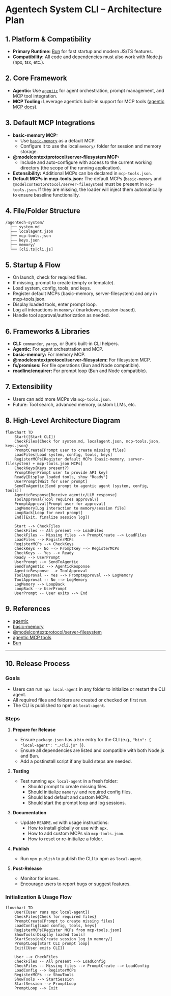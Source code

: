 # Agentech System CLI – Architecture Plan

## 1. Platform & Compatibility

- **Primary Runtime:** [Bun](https://bun.sh/) for fast startup and modern JS/TS features.
- **Compatibility:** All code and dependencies must also work with Node.js (npx, tsx, etc.).

## 2. Core Framework

- **Agentic:** Use [`agentic`](https://github.com/transitive-bullshit/agentic) for agent orchestration, prompt management, and MCP tool integration.
- **MCP Tooling:** Leverage agentic’s built-in support for MCP tools ([agentic MCP docs](https://agentic.so/tools/mcp)).

## 3. Default MCP Integrations

- **basic-memory MCP:** 
  - Use [`basic-memory`](https://github.com/basicmachines-co/basic-memory) as a default MCP.
  - Configure it to use the local `memory/` folder for session and memory storage.
- **@modelcontextprotocol/server-filesystem MCP:**
  - Include and auto-configure with access to the current working directory (the scope of the running application).
- **Extensibility:** Additional MCPs can be declared in `mcp-tools.json`.
- **Default MCPs in mcp-tools.json:** The default MCPs (`basic-memory` and `@modelcontextprotocol/server-filesystem`) must be present in `mcp-tools.json`. If they are missing, the loader will inject them automatically to ensure baseline functionality.

## 4. File/Folder Structure

```
/agentech-system/
  ├── system.md
  ├── localagent.json
  ├── mcp-tools.json
  ├── keys.json
  ├── memory/
  └── [cli.ts|cli.js]
```

## 5. Startup & Flow

- On launch, check for required files.
- If missing, prompt to create (empty or template).
- Load system, config, tools, and keys.
- Register default MCPs (basic-memory, server-filesystem) and any in mcp-tools.json.
- Display loaded tools, enter prompt loop.
- Log all interactions in `memory/` (markdown, session-based).
- Handle tool approval/authorization as needed.

## 6. Frameworks & Libraries

- **CLI:** `commander`, `yargs`, or Bun’s built-in CLI helpers.
- **Agentic:** For agent orchestration and MCP.
- **basic-memory:** For memory MCP.
- **@modelcontextprotocol/server-filesystem:** For filesystem MCP.
- **fs/promises:** For file operations (Bun and Node compatible).
- **readline/enquirer:** For prompt loop (Bun and Node compatible).

## 7. Extensibility

- Users can add more MCPs via `mcp-tools.json`.
- Future: Tool search, advanced memory, custom LLMs, etc.

## 8. High-Level Architecture Diagram

```mermaid
flowchart TD
    Start([Start CLI])
    CheckFiles{Check for system.md, localagent.json, mcp-tools.json, keys.json}
    PromptCreate[Prompt user to create missing files]
    LoadFiles[Load system, config, tools, keys]
    RegisterMCPs[Register default MCPs (basic-memory, server-filesystem) + mcp-tools.json MCPs]
    CheckKeys{Keys present?}
    PromptKey[Prompt user to provide API key]
    Ready[Display loaded tools, show "Ready"]
    UserPrompt[Wait for user prompt]
    SendToAgentic[Send prompt to agentic agent (system, config, tools)]
    AgenticResponse[Receive agentic/LLM response]
    ToolApproval{Tool requires approval?}
    PromptApproval[Prompt user for approval]
    LogMemory[Log interaction to memory/session file]
    LoopBack[Loop for next prompt]
    End([Exit, finalize session log])

    Start --> CheckFiles
    CheckFiles -- All present --> LoadFiles
    CheckFiles -- Missing files --> PromptCreate --> LoadFiles
    LoadFiles --> RegisterMCPs
    RegisterMCPs --> CheckKeys
    CheckKeys -- No --> PromptKey --> RegisterMCPs
    CheckKeys -- Yes --> Ready
    Ready --> UserPrompt
    UserPrompt --> SendToAgentic
    SendToAgentic --> AgenticResponse
    AgenticResponse --> ToolApproval
    ToolApproval -- Yes --> PromptApproval --> LogMemory
    ToolApproval -- No --> LogMemory
    LogMemory --> LoopBack
    LoopBack --> UserPrompt
    UserPrompt -- User exits --> End
```

## 9. References

- [agentic](https://github.com/transitive-bullshit/agentic)
- [basic-memory](https://github.com/basicmachines-co/basic-memory)
- [@modelcontextprotocol/server-filesystem](https://github.com/modelcontextprotocol/server-filesystem)
- [agentic MCP tools](https://agentic.so/tools/mcp)
- [Bun](https://bun.sh/)

---

## 10. Release Process

### Goals

- Users can run `npx local-agent` in any folder to initialize or restart the CLI agent.
- All required files and folders are created or checked on first run.
- The CLI is published to npm as `local-agent`.

### Steps

1. **Prepare for Release**
   - Ensure `package.json` has a `bin` entry for the CLI (e.g., `"bin": { "local-agent": "./cli.js" }`).
   - Ensure all dependencies are listed and compatible with both Node.js and Bun.
   - Add a postinstall script if any build steps are needed.

2. **Testing**
   - Test running `npx local-agent` in a fresh folder:
     - Should prompt to create missing files.
     - Should initialize `memory/` and required config files.
     - Should load default and custom MCPs.
     - Should start the prompt loop and log sessions.

3. **Documentation**
   - Update `README.md` with usage instructions:
     - How to install globally or use with `npx`.
     - How to add custom MCPs via `mcp-tools.json`.
     - How to reset or re-initialize a folder.

4. **Publish**
   - Run `npm publish` to publish the CLI to npm as `local-agent`.

5. **Post-Release**
   - Monitor for issues.
   - Encourage users to report bugs or suggest features.

### Initialization & Usage Flow

```mermaid
flowchart TD
    User([User runs npx local-agent])
    CheckFiles{Check for required files}
    PromptCreate[Prompt to create missing files]
    LoadConfig[Load config, tools, keys]
    RegisterMCPs[Register MCPs from mcp-tools.json]
    ShowTools[Display loaded tools]
    StartSession[Create session log in memory/]
    PromptLoop[Start CLI prompt loop]
    Exit([User exits CLI])

    User --> CheckFiles
    CheckFiles -- All present --> LoadConfig
    CheckFiles -- Missing files --> PromptCreate --> LoadConfig
    LoadConfig --> RegisterMCPs
    RegisterMCPs --> ShowTools
    ShowTools --> StartSession
    StartSession --> PromptLoop
    PromptLoop --> Exit
```